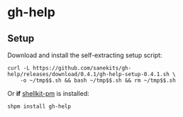 # gh-help

## Setup

Download and install the self-extracting setup script:
```
curl -L https://github.com/sanekits/gh-help/releases/download/0.4.1/gh-help-setup-0.4.1.sh \
    -o ~/tmp$$.sh && bash ~/tmp$$.sh && rm ~/tmp$$.sh
```


Or **if** [shellkit-pm](https://github.com/sanekits/shellkit-pm) is installed:

    shpm install gh-help

##

